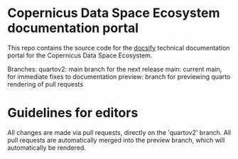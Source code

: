 # Copernicus Data Space Ecosystem documentation portal
This repo contains the source code for the [docsify](https://docsify.js.org/#/) technical documentation portal for the Copernicus Data Space Ecosystem.

Branches:
quartov2: main branch for the next release
main: current main, for immediate fixes to documentation
preview: branch for previewing quarto rendering of pull requests

# Guidelines for editors

All changes are made via pull requests, directly on the 'quartov2' branch.
All pull requests are automatically merged into the preview branch, which will automatically be rendered.
